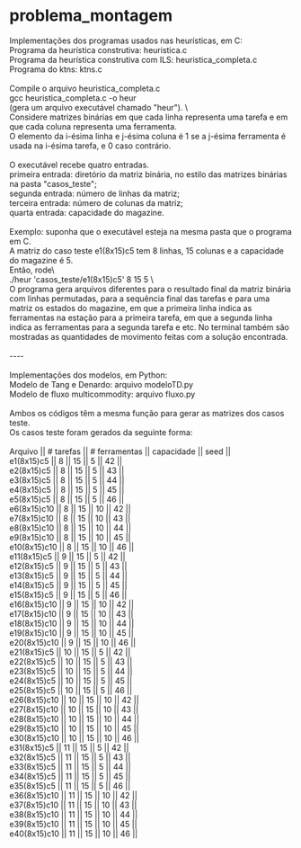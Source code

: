 # problema_montagem

Implementações dos programas usados nas heurísticas, em C:\
Programa da heurística construtiva: heuristica.c\
Programa da heurística construtiva com ILS: heuristica_completa.c\
Programa do ktns: ktns.c\
\
Compile o arquivo heuristica_completa.c\
gcc heuristica_completa.c -o heur\
(gera um arquivo executável chamado "heur"). \ 
\
Considere matrizes binárias em que cada linha representa uma tarefa e em que cada coluna representa uma ferramenta.\
O elemento da i-ésima linha e j-ésima coluna é 1 se a j-ésima ferramenta é usada na i-ésima tarefa, e 0 caso contrário.\
\
O executável recebe quatro entradas.\
primeira entrada: diretório da matriz binária, no estilo das matrizes binárias na pasta "casos_teste";\
segunda entrada: número de linhas da matriz;\
terceira entrada: número de colunas da matriz;\
quarta entrada: capacidade do magazine.\
\
Exemplo: suponha que o executável esteja na mesma pasta que o programa em C.\
A matriz do caso teste e1(8x15)c5 tem 8 linhas, 15 colunas e a capacidade do magazine é 5.\
Então, rode\ \
./heur 'casos_teste/e1(8x15)c5' 8 15 5 
\ \
O programa gera arquivos diferentes para o resultado final da matriz binária com linhas permutadas, para a sequência final das tarefas e para uma matriz os estados do magazine, em que a primeira linha indica as ferramentas na estação para a primeira tarefa, em que a segunda linha indica as ferramentas para a segunda tarefa e etc.
No terminal também são mostradas as quantidades de movimento feitas com a solução encontrada.\
\
----\
\
Implementações dos modelos, em Python:\
Modelo de Tang e Denardo: arquivo modeloTD.py\
Modelo de fluxo multicommodity: arquivo fluxo.py\
\
Ambos os códigos têm a mesma função para gerar as matrizes dos casos teste.\
Os casos teste foram gerados da seguinte forma:\
\
   Arquivo   ||   # tarefas   ||   # ferramentas   ||   capacidade   ||   seed   ||\
  e1(8x15)c5 ||       8       ||         15        ||       5        ||    42    ||\
  e2(8x15)c5 ||       8       ||         15        ||       5        ||    43    ||\
  e3(8x15)c5 ||       8       ||         15        ||       5        ||    44    ||\
  e4(8x15)c5 ||       8       ||         15        ||       5        ||    45    ||\
  e5(8x15)c5 ||       8       ||         15        ||       5        ||    46    ||\
 e6(8x15)c10 ||       8       ||         15        ||       10       ||    42    ||\
 e7(8x15)c10 ||       8       ||         15        ||       10       ||    43    ||\
 e8(8x15)c10 ||       8       ||         15        ||       10       ||    44    ||\
 e9(8x15)c10 ||       8       ||         15        ||       10       ||    45    ||\
e10(8x15)c10 ||       8       ||         15        ||       10       ||    46    ||\
 e11(8x15)c5 ||       9       ||         15        ||       5        ||    42    ||\
 e12(8x15)c5 ||       9       ||         15        ||       5        ||    43    ||\
 e13(8x15)c5 ||       9       ||         15        ||       5        ||    44    ||\
 e14(8x15)c5 ||       9       ||         15        ||       5        ||    45    ||\
 e15(8x15)c5 ||       9       ||         15        ||       5        ||    46    ||\
e16(8x15)c10 ||       9       ||         15        ||       10       ||    42    ||\
e17(8x15)c10 ||       9       ||         15        ||       10       ||    43    ||\
e18(8x15)c10 ||       9       ||         15        ||       10       ||    44    ||\
e19(8x15)c10 ||       9       ||         15        ||       10       ||    45    ||\
e20(8x15)c10 ||       9       ||         15        ||       10       ||    46    ||\
 e21(8x15)c5 ||      10       ||         15        ||       5        ||    42    ||\
 e22(8x15)c5 ||      10       ||         15        ||       5        ||    43    ||\
 e23(8x15)c5 ||      10       ||         15        ||       5        ||    44    ||\
 e24(8x15)c5 ||      10       ||         15        ||       5        ||    45    ||\
 e25(8x15)c5 ||      10       ||         15        ||       5        ||    46    ||\
e26(8x15)c10 ||      10       ||         15        ||       10       ||    42    ||\
e27(8x15)c10 ||      10       ||         15        ||       10       ||    43    ||\
e28(8x15)c10 ||      10       ||         15        ||       10       ||    44    ||\
e29(8x15)c10 ||      10       ||         15        ||       10       ||    45    ||\
e30(8x15)c10 ||      10       ||         15        ||       10       ||    46    ||\
 e31(8x15)c5 ||      11       ||         15        ||       5        ||    42    ||\
 e32(8x15)c5 ||      11       ||         15        ||       5        ||    43    ||\
 e33(8x15)c5 ||      11       ||         15        ||       5        ||    44    ||\
 e34(8x15)c5 ||      11       ||         15        ||       5        ||    45    ||\
 e35(8x15)c5 ||      11       ||         15        ||       5        ||    46    ||\
e36(8x15)c10 ||      11       ||         15        ||       10       ||    42    ||\
e37(8x15)c10 ||      11       ||         15        ||       10       ||    43    ||\
e38(8x15)c10 ||      11       ||         15        ||       10       ||    44    ||\
e39(8x15)c10 ||      11       ||         15        ||       10       ||    45    ||\
e40(8x15)c10 ||      11       ||         15        ||       10       ||    46    ||
